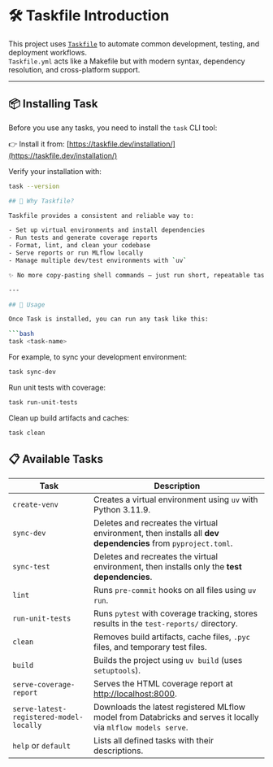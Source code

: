 # 🛠 Taskfile Introduction

This project uses [`Taskfile`](https://taskfile.dev/) to automate common development, testing, and deployment workflows.  
`Taskfile.yml` acts like a Makefile but with modern syntax, dependency resolution, and cross-platform support.

---

## 📦 Installing Task

Before you use any tasks, you need to install the `task` CLI tool:

👉 Install it from: [https://taskfile.dev/installation/](https://taskfile.dev/installation/)

Verify your installation with:

```bash
task --version

## 🧭 Why Taskfile?

Taskfile provides a consistent and reliable way to:

- Set up virtual environments and install dependencies  
- Run tests and generate coverage reports  
- Format, lint, and clean your codebase  
- Serve reports or run MLflow locally  
- Manage multiple dev/test environments with `uv`  

✨ No more copy-pasting shell commands — just run short, repeatable tasks!

---

## 🚀 Usage

Once Task is installed, you can run any task like this:

```bash
task <task-name>
```

For example, to sync your development environment:

```bash
task sync-dev
```

Run unit tests with coverage:
```bash
task run-unit-tests
```
Clean up build artifacts and caches:

```bash
task clean
```

## 📋 Available Tasks

| Task                                     | Description |
|------------------------------------------|-------------|
| `create-venv`                            | Creates a virtual environment using `uv` with Python 3.11.9. |
| `sync-dev`                               | Deletes and recreates the virtual environment, then installs all **dev dependencies** from `pyproject.toml`. |
| `sync-test`                              | Deletes and recreates the virtual environment, then installs only the **test dependencies**. |
| `lint`                                   | Runs `pre-commit` hooks on all files using `uv run`. |
| `run-unit-tests`                         | Runs `pytest` with coverage tracking, stores results in the `test-reports/` directory. |
| `clean`                                  | Removes build artifacts, cache files, `.pyc` files, and temporary test files. |
| `build`                                  | Builds the project using `uv build` (uses `setuptools`). |
| `serve-coverage-report`                  | Serves the HTML coverage report at [http://localhost:8000](http://localhost:8000). |
| `serve-latest-registered-model-locally`  | Downloads the latest registered MLflow model from Databricks and serves it locally via `mlflow models serve`. |
| `help` or `default`                      | Lists all defined tasks with their descriptions. |


